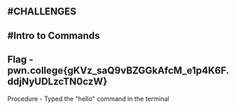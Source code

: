 #CHALLENGES
-
#Intro to Commands
-
Flag - pwn.college{gKVz_saQ9vBZGGkAfcM_e1p4K6F.ddjNyUDLzcTN0czW}
-
Procedure - Typed the "hello" command in the terminal
